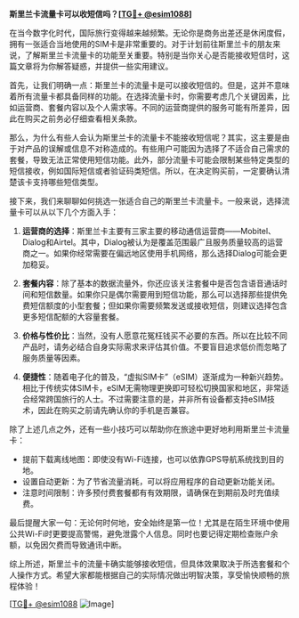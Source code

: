 **斯里兰卡流量卡可以收短信吗？[[TG💪+ @esim1088](https://t.me/s/esim1088)]**

在当今数字化时代，国际旅行变得越来越频繁。无论你是商务出差还是休闲度假，拥有一张适合当地使用的SIM卡是非常重要的。对于计划前往斯里兰卡的朋友来说，了解斯里兰卡流量卡的功能至关重要。特别是当你关心是否能接收短信时，这篇文章将为你解答疑惑，并提供一些实用建议。

首先，让我们明确一点：斯里兰卡的流量卡是可以接收短信的。但是，这并不意味着所有流量卡都具备同样的功能。在选择流量卡时，你需要考虑几个关键因素，比如运营商、套餐内容以及个人需求等。不同的运营商提供的服务可能有所差异，因此在购买之前务必仔细查看相关条款。

那么，为什么有些人会认为斯里兰卡的流量卡不能接收短信呢？其实，这主要是由于对产品的误解或信息不对称造成的。有些用户可能因为选择了不适合自己需求的套餐，导致无法正常使用短信功能。此外，部分流量卡可能会限制某些特定类型的短信接收，例如国际短信或者验证码类短信。所以，在决定购买前，一定要确认清楚该卡支持哪些短信类型。

接下来，我们来聊聊如何挑选一张适合自己的斯里兰卡流量卡。一般来说，选择流量卡可以从以下几个方面入手：

1. **运营商的选择**：斯里兰卡主要有三家主要的移动通信运营商——Mobitel、Dialog和Airtel。其中，Dialog被认为是覆盖范围最广且服务质量较高的运营商之一。如果你经常需要在偏远地区使用手机网络，那么选择Dialog可能会更加稳妥。

2. **套餐内容**：除了基本的数据流量外，你还应该关注套餐中是否包含语音通话时间和短信数量。如果你只是偶尔需要用到短信功能，那么可以选择那些提供免费短信额度的小型套餐；但如果你需要频繁发送或接收短信，则建议选择包含更多短信配额的大容量套餐。

3. **价格与性价比**：当然，没有人愿意花冤枉钱买不必要的东西。所以在比较不同产品时，请务必结合自身实际需求来评估其价值。不要盲目追求低价而忽略了服务质量等因素。

4. **便捷性**：随着电子化的普及，“虚拟SIM卡”（eSIM）逐渐成为一种新兴趋势。相比于传统实体SIM卡，eSIM无需物理更换即可轻松切换国家和地区，非常适合经常跨国旅行的人士。不过需要注意的是，并非所有设备都支持eSIM技术，因此在购买之前请先确认你的手机是否兼容。

除了上述几点之外，还有一些小技巧可以帮助你在旅途中更好地利用斯里兰卡流量卡：

- 提前下载离线地图：即使没有Wi-Fi连接，也可以依靠GPS导航系统找到目的地。
- 设置自动更新：为了节省流量消耗，可以将应用程序的自动更新功能关闭。
- 注意时间限制：许多预付费套餐都有有效期限，请确保在到期前及时充值续费。

最后提醒大家一句：无论何时何地，安全始终是第一位！尤其是在陌生环境中使用公共Wi-Fi时更要提高警惕，避免泄露个人信息。同时也要记得定期检查账户余额，以免因欠费而导致通讯中断。

综上所述，斯里兰卡的流量卡确实能够接收短信，但具体效果取决于所选套餐和个人操作方式。希望大家都能根据自己的实际情况做出明智决策，享受愉快顺畅的旅程体验！

[[TG💪+ @esim1088](https://t.me/s/esim1088) ![Image](https://i.postimg.cc/4NQfJmqS/Snipaste-2025-05-13-00-14-12.png)]